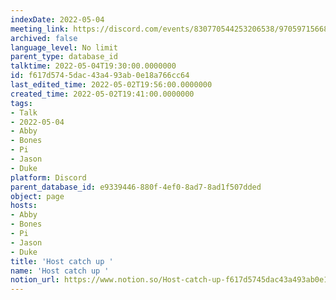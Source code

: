 ```yaml
---
indexDate: 2022-05-04
meeting_link: https://discord.com/events/830770544253206538/970597156681568276
archived: false
language_level: No limit
parent_type: database_id
talktime: 2022-05-04T19:30:00.0000000
id: f617d574-5dac-43a4-93ab-0e18a766cc64
last_edited_time: 2022-05-02T19:56:00.0000000
created_time: 2022-05-02T19:41:00.0000000
tags:
- Talk
- 2022-05-04
- Abby
- Bones
- Pi
- Jason
- Duke
platform: Discord
parent_database_id: e9339446-880f-4ef0-8ad7-8ad1f507dded
object: page
hosts:
- Abby
- Bones
- Pi
- Jason
- Duke
title: 'Host catch up '
name: 'Host catch up '
notion_url: https://www.notion.so/Host-catch-up-f617d5745dac43a493ab0e18a766cc64
---
```





